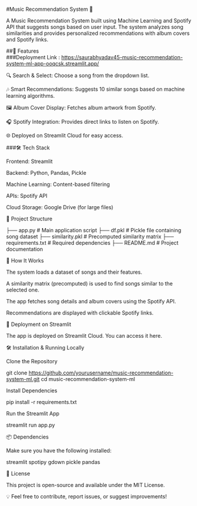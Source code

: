 #Music Recommendation System 🎵

A Music Recommendation System built using Machine Learning and Spotify API that suggests songs based on user input. The system analyzes song similarities and provides personalized recommendations with album covers and Spotify links.

##🚀 Features                                                                                                                                                           
###Deployment Link : https://saurabhyadav45-music-recommendation-system-ml-app-ooqcsk.streamlit.app/

🔍 Search & Select: Choose a song from the dropdown list.

🎶 Smart Recommendations: Suggests 10 similar songs based on machine learning algorithms.

🖼 Album Cover Display: Fetches album artwork from Spotify.

🎧 Spotify Integration: Provides direct links to listen on Spotify.

🌐 Deployed on Streamlit Cloud for easy access.

###🛠 Tech Stack

Frontend: Streamlit

Backend: Python, Pandas, Pickle

Machine Learning: Content-based filtering

APIs: Spotify API

Cloud Storage: Google Drive (for large files)

📂 Project Structure

├── app.py                 # Main application script
├── df.pkl                 # Pickle file containing song dataset
├── similarity.pkl         # Precomputed similarity matrix
├── requirements.txt       # Required dependencies
├── README.md              # Project documentation

🎯 How It Works

The system loads a dataset of songs and their features.

A similarity matrix (precomputed) is used to find songs similar to the selected one.

The app fetches song details and album covers using the Spotify API.

Recommendations are displayed with clickable Spotify links.

🚀 Deployment on Streamlit

The app is deployed on Streamlit Cloud. You can access it here.

🛠 Installation & Running Locally

Clone the Repository

git clone https://github.com/yourusername/music-recommendation-system-ml.git
cd music-recommendation-system-ml

Install Dependencies

pip install -r requirements.txt

Run the Streamlit App

streamlit run app.py

📦 Dependencies

Make sure you have the following installed:

streamlit
spotipy
gdown
pickle
pandas

📝 License

This project is open-source and available under the MIT License.

💡 Feel free to contribute, report issues, or suggest improvements!

